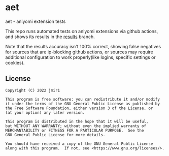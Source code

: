 # aet

aet - aniyomi extension tests

This repo runs automated tests on aniyomi extensions via github actions, and shows
its results in the [results](../results/README.md) branch.

Note that the results accuracy isn't 100% correct, showing false negatives for
sources that are ip-blocking github actions, or sources may require additional
configuration to work properly(like logins, specific settings or cookies).

## License

    Copyright (C) 2022 jmir1

    This program is free software: you can redistribute it and/or modify
    it under the terms of the GNU General Public License as published by
    the Free Software Foundation, either version 3 of the License, or
    (at your option) any later version.

    This program is distributed in the hope that it will be useful,
    but WITHOUT ANY WARRANTY; without even the implied warranty of
    MERCHANTABILITY or FITNESS FOR A PARTICULAR PURPOSE.  See the
    GNU General Public License for more details.

    You should have received a copy of the GNU General Public License
    along with this program.  If not, see <https://www.gnu.org/licenses/>.
